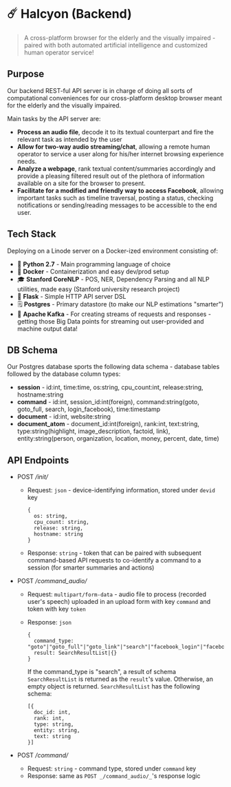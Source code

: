# ☄️ Halcyon (Backend)

> A cross-platform browser for the elderly and the visually impaired - paired with both automated artificial intelligence and customized human operator service!


## Purpose
Our backend REST-ful API server is in charge of doing all sorts of computational conveniences for our cross-platform desktop browser meant for the elderly and the visually impaired.

Main tasks by the API server are:
* **Process an audio file**, decode it to its textual counterpart and fire the relevant task as intended by the user
* **Allow for two-way audio streaming/chat**, allowing a remote human operator to service a user along for his/her internet browsing experience needs.
* **Analyze a webpage**, rank textual content/summaries accordingly and provide a pleasing filtered result out of the plethora of information available on a site for the browser to present.
* **Facilitate for a modified and friendly way to access Facebook**, allowing important tasks such as timeline traversal, posting a status, checking notifications or sending/reading messages to be accessible to the end user.

## Tech Stack
Deploying on a Linode server on a Docker-ized environment consisting of:
* 🐍 **Python 2.7** - Main programming language of choice
* 🐋 **Docker** - Containerization and easy dev/prod setup
* 🎓 **Stanford CoreNLP** - POS, NER, Dependency Parsing and all NLP utilities, made easy (Stanford university research project)
* 🔬 **Flask** - Simple HTTP API server DSL
* 🗒️ **Postgres** - Primary datastore (to make our NLP estimations "smarter")
* 🐛 **Apache Kafka** - For creating streams of requests and responses - getting those Big Data points for streaming out user-provided and machine output data!

## DB Schema
Our Postgres database sports the following data schema - database tables followed by the database column types:
* **session** - id:int, time:time, os:string, cpu_count:int, release:string, hostname:string
* **command** - id:int, session_id:int(foreign), command:string(goto, goto_full, search, login_facebook), time:timestamp
* **document** - id:int, website:string
* **document_atom** - document_id:int(foreign), rank:int, text:string, type:string(highlight, image_description, factoid, link), entity:string(person, organization, location, money, percent, date, time)

## API Endpoints
* POST _/init/_ 
  * Request: `json` - device-identifying information, stored under `devid` key
    
    ```
    {
      os: string,
      cpu_count: string,
      release: string,
      hostname: string
    }
    ```
  
  * Response: `string` - token that can be paired with subsequent command-based API requests to co-identify a command to a session (for smarter summaries and actions)
 
* POST _/command_audio/_
  * Request: `multipart/form-data` - audio file to process (recorded user's speech) uploaded in an upload form with key `command` and token with key `token`
  * Response: `json` 
  
    ```
    {
      command_type: "goto"|"goto_full"|"goto_link"|"search"|"facebook_login"|"facebook_logout"|"facebook_messages"|"facebook_timeline"|"facebook_notifications",
      result: SearchResultList|{}
    }
    ```
    
    If the command_type is "search", a result of schema `SearchResultList` is returned as the `result`'s value. Otherwise, an empty object is returned. `SearchResultList` has the following schema:
    
    ```
    [{
      doc_id: int,
      rank: int,
      type: string,
      entity: string,
      text: string
    }]
    ```

* POST _/command/_
  * Request: `string` - command type, stored under `command` key
  * Response: same as `POST _/command_audio/_`'s response logic
